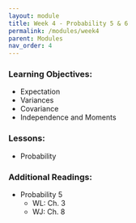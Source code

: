 ```yaml
---
layout: module
title: Week 4 - Probability 5 & 6
permalink: /modules/week4
parent: Modules
nav_order: 4
---
```


### Learning Objectives:
* Expectation
* Variances
* Covariance
* Independence and Moments 



### Lessons:
*  Probability 


### Additional Readings:
* Probability 5
    * WL: Ch. 3
    * WJ: Ch. 8

